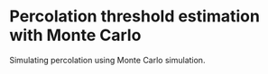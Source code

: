 # Percolation threshold estimation with Monte Carlo

Simulating percolation using Monte Carlo simulation.
